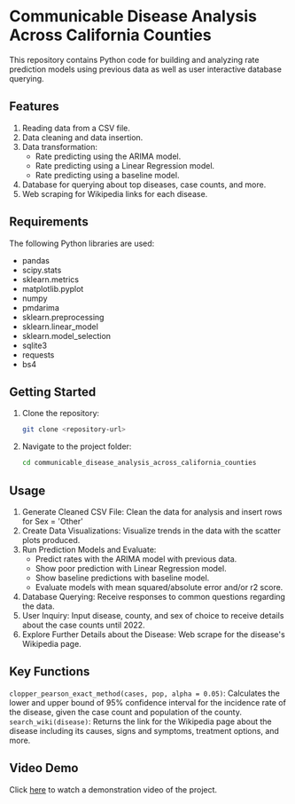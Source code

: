 # Communicable Disease Analysis Across California Counties
This repository contains Python code for building and analyzing rate prediction models using previous data as well as user interactive database querying.
## Features
1. Reading data from a CSV file.
2. Data cleaning and data insertion.
3. Data transformation:
   - Rate predicting using the ARIMA model.
   - Rate predicting using a Linear Regression model.
   - Rate predicting using a baseline model.
4. Database for querying about top diseases, case counts, and more.
5. Web scraping for Wikipedia links for each disease.

## Requirements
The following Python libraries are used:
   * pandas
   * scipy.stats
   * sklearn.metrics
   * matplotlib.pyplot
   * numpy
   * pmdarima
   * sklearn.preprocessing
   * sklearn.linear_model
   * sklearn.model_selection
   * sqlite3
   * requests
   * bs4
     
## Getting Started
1. Clone the repository:
   ```bash
   git clone <repository-url>
3. Navigate to the project folder:
   ```bash
   cd communicable_disease_analysis_across_california_counties

## Usage
1. Generate Cleaned CSV File: Clean the data for analysis and insert rows for Sex = 'Other'
2. Create Data Visualizations: Visualize trends in the data with the scatter plots produced.
3. Run Prediction Models and Evaluate: 
   * Predict rates with the ARIMA model with previous data.
   * Show poor prediction with Linear Regression model.
   * Show baseline predictions with baseline model.
   * Evaluate models with mean squared/absolute error and/or r2 score.
4. Database Querying: Receive responses to common questions regarding the data.
5. User Inquiry: Input disease, county, and sex of choice to receive details about the case counts until 2022.
6. Explore Further Details about the Disease: Web scrape for the disease's Wikipedia page.

## Key Functions
`clopper_pearson_exact_method(cases, pop, alpha = 0.05)`: Calculates the lower and upper bound of 95% confidence interval for the incidence rate of the disease, given the case count and population of the county.  
`search_wiki(disease)`: Returns the link for the Wikipedia page about the disease including its causes, signs and symptoms, treatment options, and more.

## Video Demo
Click [here](https://drive.google.com/file/d/1qQ19F9aj8TB_0dy9YpAQfrTEzMS5oNf-/view?usp=sharing) to watch a demonstration video of the project.





